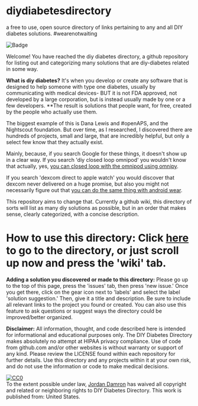 # diydiabetesdirectory
a free to use, open source directory of links pertaining to any and all DIY diabetes solutions. #wearenotwaiting

![Badge](https://img.shields.io/badge/hack%20your-medical%20devices-blue.svg)

Welcome! You have reached the diy diabetes directory, a github repository for listing out and categorizing many solutions that are diy-diabetes related in some way.

**What is diy diabetes?**
It's when you develop or create any software that is designed to help someone with type one diabetes, usually by communicating with medical devices- BUT it is not FDA approved, not developed by a large corporation, but is instead usually made by one or a few developers. **The result is solutions that people want, for free, created by the people who actually use them.

The biggest example of this is Dana Lewis and #openAPS, and the Nightscout foundation. But over time, as I researched, I discovered there are hundreds of projects, small and large, that are incredibly helpful, but only a select few know that they actually exist.

Mainly, because, if you search Google for these things, it doesn't show up in a clear way. If you search 'diy closed loop omnipod' you wouldn't know that actually, yes, [you can closed loop with the omnipod using omnipy](https://github.com/winemug/omnipy).

If you search 'dexcom direct to apple watch' you would discover that dexcom never delivered on a huge promise, but also you might not necessarily figure out that [you can do the same thing with android wear](https://github.com/NightscoutFoundation/xDrip/blob/master/Documentation/WatchGuide.md#enable-xdrip-android-wear-integration).

This repository aims to change that. Currently a github wiki, this directory of sorts will list as many diy solutions as possible, but in an order that makes sense, clearly categorized, with a concise description.

# How to use this directory: Click [here](https://github.com/jordan-damron/diydiabetesdirectory/wiki) to go to the directory, or just scroll up now and press the 'wiki' tab.

**Adding a solution you discovered or made to this directory:**
Please go up to the top of this page, press the 'issues' tab, then press 'new issue.' Once you get there, click on the gear icon next to 'labels' and select the label 'solution suggestion.' Then, give it a title and description. Be sure to include all relevant links to the project you found or created. You can also use this feature to ask questions or suggest ways the directory could be improved/better organized.

**Disclaimer:**
All information, thought, and code described here is intended for informational and educational purposes only. The DIY Diabetes Directory makes absolutely no attempt at HIPAA privacy compliance. Use of code from github.com and/or other websites is without warranty or support of any kind. Please review the LICENSE found within each repository for further details. Use this directory and any projects within it at your own risk, and do not use the information or code to make medical decisions.

<p xmlns:dct="http://purl.org/dc/terms/" xmlns:vcard="http://www.w3.org/2001/vcard-rdf/3.0#">
  <a rel="license"
     href="http://creativecommons.org/publicdomain/zero/1.0/">
    <img src="http://i.creativecommons.org/p/zero/1.0/88x31.png" style="border-style: none;" alt="CC0" />
  </a>
  <br />
  To the extent possible under law,
  <a rel="dct:publisher"
     href="https://github.com/jordan-damron">
    <span property="dct:title">Jordan Damron</span></a>
  has waived all copyright and related or neighboring rights to
  <span property="dct:title">DIY Diabetes Directory</span>.
This work is published from:
<span property="vcard:Country" datatype="dct:ISO3166"
      content="US" about="https://github.com/jordan-damron">
  United States</span>.
</p>
